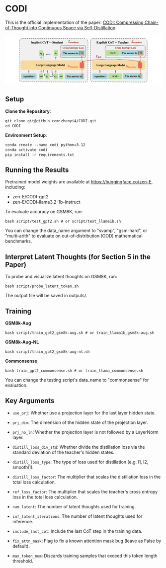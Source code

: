 # CODI

This is the official implementation of the paper: [CODI: Compressing Chain-of-Thought into Continuous Space via Self-Distillation](https://arxiv.org/abs/2502.21074)

![codi](imgs/codi_method_v4.png)

## Setup

**Clone the Repository**:
```
git clone git@github.com:zhenyi4/CODI.git
cd CODI
```

**Environment Setup**:
```
conda create --name codi python=3.12
conda activate codi
pip install -r requirements.txt
```

## Running the Results

Pretrained model weights are available at https://huggingface.co/zen-E, including:
* zen-E/CODI-gpt2
* zen-E/CODI-llama3.2-1b-Instruct
 
To evaluate accuracy on GSM8K, run:
```
bash script/test_gpt2.sh # or script/test_llama1b.sh
```
You can change the data_name argument to "svamp", "gsm-hard", or "multi-arith" to evaluate on out-of-distribution (OOD) mathematical benchmarks. 

## Interpret Latent Thoughts (for Section 5 in the Paper)

To probe and visualize latent thoughts on GSM8K, run:
```
bash script/probe_latent_token.sh
```
The output file will be saved in outputs/.

## Training
**GSM8k-Aug**
```
bash script/train_gpt2_gsm8k-aug.sh # or train_llama1b_gsm8k-aug.sh
```

**GSM8k-Aug-NL**
```
bash script/train_gpt2_gsm8k-aug-nl.sh
```

**Commonsense**
```
bash train_gpt2_commonsense.sh # or train_llama_commonsense.sh
```
You can change the testing script's data_name to "commonsense" for evaluation.

## Key Arguments
* `use_prj`: Whether use a projection layer for the last layer hidden state.

* `prj_dim`: The dimension of the hidden state of the projection layer.

* `prj_no_ln`: Whether the projection layer is not followed by a LayerNorm layer.

* `distill_loss_div_std`: Whether divide the distillation loss via the standard deviation of the teacher's hidden states.

* `distill_loss_type`: The type of loss used for distillation (e.g. l1, l2, smoothl1).

* `distill_loss_factor`: The multiplier that scales the distillation loss in the total loss calculation.

* `ref_loss_factor`: The multiplier that scales the teacher's cross entropy loss in the total loss calculation.

* `num_latent`: The number of latent thoughts used for training.

* `inf_latent_iterations`: The number of latent thoughts used for inference.

* `include_last_cot`: Include the last CoT step in the training data.

* `fix_attn_mask`: Flag to fix a known attention mask bug (leave as False by default).

* `max_token_num`: Discards training samples that exceed this token length threshold.
